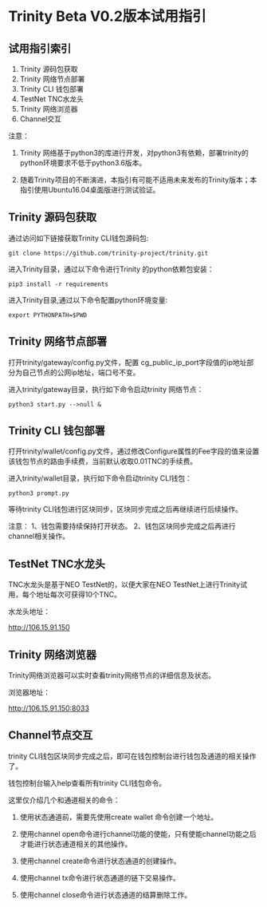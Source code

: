 # Trinity Beta V0.2版本试用指引

## 试用指引索引
1. Trinity 源码包获取
2. Trinity 网络节点部署
3. Trinity CLI 钱包部署
4. TestNet TNC水龙头
5. Trinity 网络浏览器
6. Channel交互

注意：
1. Trinity 网络基于python3的库进行开发，对python3有依赖，部署trinity的python环境要求不低于python3.6版本。

2. 随着Trinity项目的不断演进，本指引有可能不适用未来发布的Trinity版本；本指引使用Ubuntu16.04桌面版进行测试验证。


## Trinity 源码包获取

通过访问如下链接获取Trinity CLI钱包源码包:

```
git clone https://github.com/trinity-project/trinity.git
```
进入Trinity目录，通过以下命令进行Trinity 的python依赖包安装：

```
pip3 install -r requirements
```

进入Trinity目录,通过以下命令配置python环境变量:

```
export PYTHONPATH=$PWD
```

## Trinity 网络节点部署

打开trinity/gateway/config.py文件，配置 cg_public_ip_port字段值的ip地址部分为自己节点的公网ip地址，端口号不变。

进入trinity/gateway目录，执行如下命令启动trinity 网络节点：

```
python3 start.py -->null &
```
## Trinity CLI 钱包部署

打开trinity/wallet/config.py文件，通过修改Configure属性的Fee字段的值来设置该钱包节点的路由手续费，当前默认收取0.01TNC的手续费。

进入trinity/wallet目录，执行如下命令启动trinity CLI钱包：

```
python3 prompt.py 
```

等待trinity CLI钱包进行区块同步，区块同步完成之后再继续进行后续操作。

注意：
1、钱包需要持续保持打开状态。
2、钱包区块同步完成之后再进行channel相关操作。

## TestNet TNC水龙头
TNC水龙头是基于NEO TestNet的，以便大家在NEO TestNet上进行Trinity试用，每个地址每次可获得10个TNC。

水龙头地址：

http://106.15.91.150

## Trinity 网络浏览器
Trinity网络浏览器可以实时查看trinity网络节点的详细信息及状态。

浏览器地址：

http://106.15.91.150:8033


## Channel节点交互

trinity CLI钱包区块同步完成之后，即可在钱包控制台进行钱包及通道的相关操作了。

钱包控制台输入help查看所有trinity CLI钱包命令。

这里仅介绍几个和通道相关的命令：

1. 使用状态通道前，需要先使用create wallet 命令创建一个地址。

2. 使用channel open命令进行channel功能的使能，只有使能channel功能之后才能进行状态通道相关的其他操作。

3. 使用channel create命令进行状态通道的创建操作。

4. 使用channel tx命令进行状态通道的链下交易操作。

5. 使用channel close命令进行状态通道的结算删除工作。
